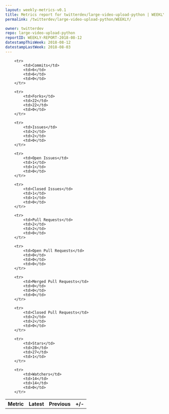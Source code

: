 ```yaml
---
layout: weekly-metrics-v0.1
title: Metrics report for twitterdev/large-video-upload-python | WEEKLY-REPORT-2018-08-12
permalink: /twitterdev/large-video-upload-python/WEEKLY/

owner: twitterdev
repo: large-video-upload-python
reportID: WEEKLY-REPORT-2018-08-12
datestampThisWeek: 2018-08-12
datestampLastWeek: 2018-08-03
---
```




<table style="width: 100%;">
    <tr>
        <th>Metric</th>
        <th>Latest</th>
        <th>Previous</th>
        <th>+/-</th>
    </tr>

        <tr>
            <td>Commits</td>
            <td>6</td>
            <td>6</td>
            <td>0</td>
        </tr>
        
        <tr>
            <td>Forks</td>
            <td>22</td>
            <td>22</td>
            <td>0</td>
        </tr>
        
        <tr>
            <td>Issues</td>
            <td>2</td>
            <td>2</td>
            <td>0</td>
        </tr>
        
        <tr>
            <td>Open Issues</td>
            <td>1</td>
            <td>1</td>
            <td>0</td>
        </tr>
        
        <tr>
            <td>Closed Issues</td>
            <td>1</td>
            <td>1</td>
            <td>0</td>
        </tr>
        
        <tr>
            <td>Pull Requests</td>
            <td>2</td>
            <td>2</td>
            <td>0</td>
        </tr>
        
        <tr>
            <td>Open Pull Requests</td>
            <td>0</td>
            <td>0</td>
            <td>0</td>
        </tr>
        
        <tr>
            <td>Merged Pull Requests</td>
            <td>0</td>
            <td>0</td>
            <td>0</td>
        </tr>
        
        <tr>
            <td>Closed Pull Requests</td>
            <td>2</td>
            <td>2</td>
            <td>0</td>
        </tr>
        
        <tr>
            <td>Stars</td>
            <td>28</td>
            <td>27</td>
            <td>1</td>
        </tr>
        
        <tr>
            <td>Watchers</td>
            <td>14</td>
            <td>14</td>
            <td>0</td>
        </tr>
        
</table>
